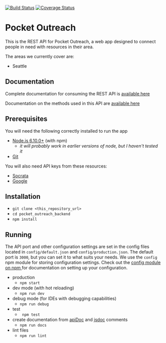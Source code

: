 [![Build Status](https://travis-ci.org/clcuevas/pocket_outreach_backend.svg?branch=master)](https://travis-ci.org/clcuevas/pocket_outreach_backend)
[![Coverage Status](https://coveralls.io/repos/github/clcuevas/pocket_outreach_backend/badge.svg)](https://coveralls.io/github/clcuevas/pocket_outreach_backend)

# Pocket Outreach

This is the REST API for Pocket Outreach, a web app designed to connect people in need with resources in their area.

The areas we currently cover are:

 - Seattle

## Documentation

Complete documentation for consuming the REST API is [available here](https://rawgit.com/clcuevas/pocket_outreach_backend/master/doc/index.html#api-food_banks-get)

Documentation on the methods used in this API are [available here](https://rawgit.com/clcuevas/pocket_outreach_backend/master/out/index.html)
 
 ## Prerequisites
 
 You will need the following correctly installed to run the app
 
- [Node.js 6.10.0+](https://nodejs.org/en/download/) (with npm)
  - _it will probably work in earlier versions of node, but I haven't tested it_
- [Git](https://git-scm.com/)

You will also need API keys from these resources:

- [Socrata](https://dev.socrata.com/)
- [Google](https://developers.google.com/maps/documentation/geocoding/get-api-key)

## Installation

- `git clone <this_repository_url>`
- `cd pocket_outreach_backend`
- `npm install`

## Running

The API port and other configuration settings are set in the config files located in `config/default.json` and `config/production.json`. The default port is `3000`, but you can set it to what suits your needs. We use the `config` npm module for storing configuration settings. Check out the [config module on npm ](https://www.npmjs.com/package/config) for documentation on setting up your configuration.

- production
  - `npm start`
- dev mode (with hot reloading)
  - `npm run dev`
- debug mode (for IDEs with debugging capabilities)
   - `npm run debug`
- test
  - ` npm test`
- create documentation from [apiDoc](http://apidocjs.com/) and [jsdoc](http://usejsdoc.org/index.html) comments
  - `npm run docs`
- lint files
  - `npm run lint`  

